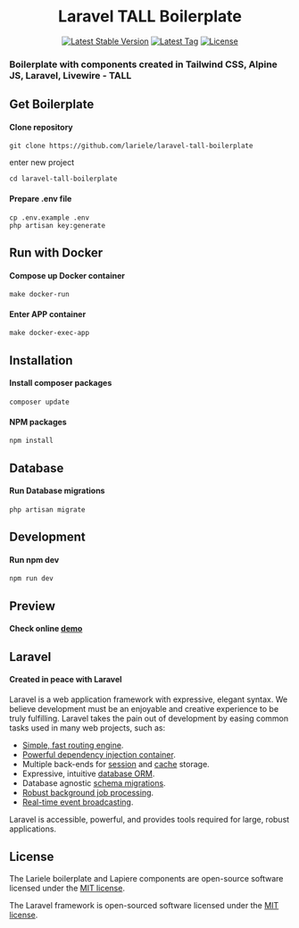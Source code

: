 <h1 align="center">Laravel TALL Boilerplate</h1>
<p align="center">
<a href="https://packagist.org/packages/lariele/laravel-tall-boilerplate"><img src="https://img.shields.io/github/v/release/lariele/laravel-tall-boilerplate" alt="Latest Stable Version"></a>
<a href="https://packagist.org/packages/lariele/laravel-tall-boilerplate"><img src="https://img.shields.io/github/v/tag/lariele/laravel-tall-boilerplate" alt="Latest Tag"></a>
<a href="https://packagist.org/packages/lariele/laravel-tall-boilerplate"><img src="https://img.shields.io/github/license/lariele/laravel-tall-boilerplate" alt="License"></a>
</p>

### Boilerplate with components created in Tailwind CSS, Alpine JS, Laravel, Livewire - TALL

## Get Boilerplate
#### Clone repository
```
git clone https://github.com/lariele/laravel-tall-boilerplate
```

enter new project
```
cd laravel-tall-boilerplate
```
#### Prepare .env file
```
cp .env.example .env
php artisan key:generate
```

## Run with Docker
#### Compose up Docker container
```
make docker-run
```

#### Enter APP container
```
make docker-exec-app
```

## Installation
#### Install composer packages
```
composer update
```

#### NPM packages
```
npm install
```

## Database
#### Run Database migrations
```
php artisan migrate
```

## Development
#### Run npm dev
```
npm run dev
```


## Preview
#### Check online [demo](http://lapierre.moon8movie.com/orders)


## Laravel
#### Created in peace with Laravel

Laravel is a web application framework with expressive, elegant syntax. We believe development must be an enjoyable and
creative experience to be truly fulfilling. Laravel takes the pain out of development by easing common tasks used in
many web projects, such as:

- [Simple, fast routing engine](https://laravel.com/docs/routing).
- [Powerful dependency injection container](https://laravel.com/docs/container).
- Multiple back-ends for [session](https://laravel.com/docs/session) and [cache](https://laravel.com/docs/cache)
  storage.
- Expressive, intuitive [database ORM](https://laravel.com/docs/eloquent).
- Database agnostic [schema migrations](https://laravel.com/docs/migrations).
- [Robust background job processing](https://laravel.com/docs/queues).
- [Real-time event broadcasting](https://laravel.com/docs/broadcasting).

Laravel is accessible, powerful, and provides tools required for large, robust applications.

## License

The Lariele boilerplate and Lapiere components are open-source software licensed under
the [MIT license](https://opensource.org/licenses/MIT).

The Laravel framework is open-sourced software licensed under the [MIT license](https://opensource.org/licenses/MIT).
